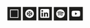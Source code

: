 

[![CodeSandbox](./assets/1x/codesandbox.png)](https://codesandbox.io/u/doemser)
[![CodePen](./assets/1x/codepen.png)](https://codepen.io/doemser)
[![LinkedIn](./assets/1x/linkedin.png)](https://www.linkedin.com/in/dominik-hautau-152877223/)
[![Spotify](./assets/1x/spotify.png)](https://open.spotify.com/artist/6YHFGjzUAgbgv1XCZLxZtP)
[![YouTube](./assets/1x/youtube.png)](https://www.youtube.com/channel/UC6RtH7u7pQofFwiP43SDqkw)
